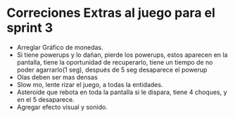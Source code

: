 # Correciones Extras al juego para el sprint 3

- Arreglar Gráfico de monedas.
- Si tiene powerups y lo dañan, pierde los powerups, estos aparecen en la pantalla, tiene la oportunidad de recuperarlo, tiene un tiempo de no poder agarrarlo(1 seg), después de 5 seg desaparece el powerup
- Olas deben ser mas densas
- Slow mo, lente rizar el juego, a todas la entidades.
- Asteroide que rebota en toda la pantalla si le dispara, tiene 4 choques, y en el 5 desaparece.
- Agregar efecto visual y sonido.


